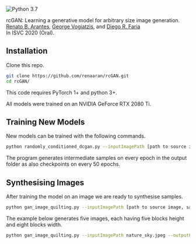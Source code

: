 ![Python 3.7](https://img.shields.io/badge/python-3.7-green.svg)

rcGAN: Learning a generative model for arbitrary size image generation.<br>
[Renato B. Arantes](https://github.com/renaaran/),  [George Vogiatzis](http://george-vogiatzis.org//), and [Diego R. Faria](https://cs.aston.ac.uk/~fariad/)<br>
In ISVC 2020 (Oral).

## Installation

Clone this repo.
```bash
git clone https://github.com/renaaran/rcGAN.git
cd rcGAN/
```

This code requires PyTorch 1+ and python 3+. 

All models were trained on an NVIDIA GeForce RTX 2080 Ti.

## Training New Models

New models can be trained with the following commands.

```bash
python randomly_conditioned_dcgan.py --inputImagePath [path to source image] --outputFolder [output folder] --epochs [number of epochs] --gpu_id [gpu id]
```
The program generates intermediate samples on every epoch in the output folder as also checkpoints on every 50 epochs.

## Synthesising Images

After training the model on an image we are ready to synthesise samples.

```bash
python gan_image_quilting.py --inputImagePath [path to source image, same used to train the model]--outputFolder [output folder] --numberOfTiles [height] [widht] --n [number of images to synthesise] --modelPath [generator model path]
```

The example below generates five images, each having five blocks height and eight blocks width.

```bash
python gan_image_quilting.py --inputImagePath nature_sky.jpeg --outputFolder ./output/ --numberOfTiles 5 8 --n 5 --modelPath ./models/00399_09201_gen_model.1.18622.dic
```

